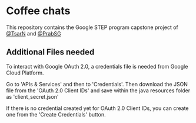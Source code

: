 # Coffee chats

This repository contains the Google STEP program capstone project of [@TsarN](https://github.com/TsarN) and [@PrabSG](https://github.com/PrabSG)

## Additional Files needed

To interact with Google OAuth 2.0, a credentials file is needed from Google Cloud Platform.

Go to 'APIs & Services' and then to 'Credentials'. Then download the JSON file from the 'OAuth 2.0 Client IDs' and save within the java resources folder as 'client_secret.json'

If there is no credential created yet for OAuth 2.0 Client IDs, you can create one from the 'Create Credentials' button.